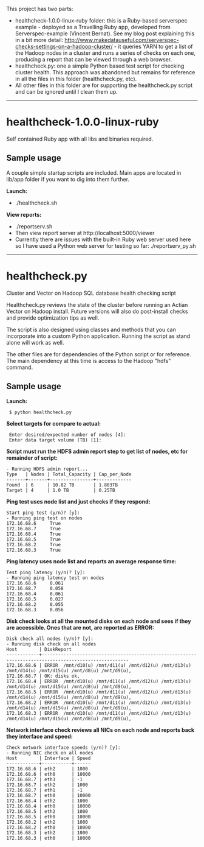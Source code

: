This project has two parts:
  * healthcheck-1.0.0-linux-ruby folder: this is a Ruby-based serverspec example - deployed as a Travelling Ruby app, developed from Serverspec-example (Vincent Bernat).  See my blog post explaining this in a bit more detail: http://www.makedatauseful.com/serverspec-checks-settings-on-a-hadoop-cluster/ - it queries YARN to get a list of the Hadoop nodes in a cluster and runs a series of checks on each one, producing a report that can be viewed through a web browser.
  *  healthcheck.py: one a simple Python based test script for checking cluster health.  This approach was abandoned but remains for reference in all the files in this folder (healthcheck.py, etc).
  *  All other files in this folder are for supporting the healthcheck.py script and can be ignored until I clean them up.
  
----------
# healthcheck-1.0.0-linux-ruby
Self contained Ruby app with all libs and binaries required.

## Sample usage ##
A couple simple startup scripts are included.  Main apps are located in lib/app folder if you want to dig into them further.

**Launch:**

  * ./healthcheck.sh
  
**View reports:**

  * ./reportserv.sh
  * Then view report server at http://localhost:5000/viewer
  * Currently there are issues with the built-in Ruby web server used here so I have used a Python web server for testing so far: ./reportserv_py.sh

----------
# healthcheck.py
Cluster and Vector on Hadoop SQL database health checking script

Healthcheck.py reviews the state of the cluster before running an Actian Vector on Hadoop install.  Future versions will also do post-install checks and provide optimization tips as well.

The script is also designed using classes and methods that you can incorporate into a custom Python application.  Running the script as stand alone will work as well.

The other files are for dependencies of the Python script or for reference.  The main dependency at this time is access to the Hadoop "hdfs" command.

## Sample usage

**Launch:**

``` $ python healthcheck.py```

**Select targets for compare to actual:**
```
 Enter desired/expected number of nodes [4]:
 Enter data target volume (TB) [1]:
```

**Script must run the HDFS admin report step to get list of nodes, etc for remainder of script:**
```
- Running HDFS admin report...
Type   | Nodes | Total_Capacity | Cap_per_Node
-------+-------+----------------+-------------
Found  | 6     | 10.82 TB       | 1.803TB
Target | 4     | 1.0 TB         | 0.25TB
```

**Ping test uses node list and just checks if they respond:**
```
Start ping test (y/n)? [y]:
- Running ping test on nodes
172.16.68.6     True
172.16.68.7     True
172.16.68.4     True
172.16.68.5     True
172.16.68.2     True
172.16.68.3     True
```

**Ping latency uses node list and reports an average response time:**
```
Test ping latency (y/n)? [y]:
- Running ping latency test on nodes
172.16.68.6     0.061
172.16.68.7     0.058
172.16.68.4     0.061
172.16.68.5     0.027
172.16.68.2     0.055
172.16.68.3     0.056
```

**Disk check looks at all the mounted disks on each node and sees if they are accessible.  Ones that are not, are reported as ERROR:**
```
Disk check all nodes (y/n)? [y]:
- Running disk check on all nodes
Host        | DiskReport
------------+------------------------------------------------------------------------------------------------------
172.16.68.6 | ERROR  /mnt/d10(u) /mnt/d11(u) /mnt/d12(u) /mnt/d13(u) /mnt/d14(u) /mnt/d15(u) /mnt/d8(u) /mnt/d9(u),
172.16.68.7 | OK: disks ok,
172.16.68.4 | ERROR  /mnt/d10(u) /mnt/d11(u) /mnt/d12(u) /mnt/d13(u) /mnt/d14(u) /mnt/d15(u) /mnt/d8(u) /mnt/d9(u),
172.16.68.5 | ERROR  /mnt/d10(u) /mnt/d11(u) /mnt/d12(u) /mnt/d13(u) /mnt/d14(u) /mnt/d15(u) /mnt/d8(u) /mnt/d9(u),
172.16.68.2 | ERROR  /mnt/d10(u) /mnt/d11(u) /mnt/d12(u) /mnt/d13(u) /mnt/d14(u) /mnt/d15(u) /mnt/d8(u) /mnt/d9(u),
172.16.68.3 | ERROR  /mnt/d10(u) /mnt/d11(u) /mnt/d12(u) /mnt/d13(u) /mnt/d14(u) /mnt/d15(u) /mnt/d8(u) /mnt/d9(u),
```

**Network interface check reviews all NICs on each node and reports back they interface and speed:**
```
Check network interface speeds (y/n)? [y]:
- Running NIC check on all nodes
Host        | Interface | Speed
------------+-----------+------
172.16.68.6 | eth2      | 1000
172.16.68.6 | eth0      | 10000
172.16.68.7 | eth3      | -1
172.16.68.7 | eth2      | 1000
172.16.68.7 | eth1      | -1
172.16.68.7 | eth0      | 10000
172.16.68.4 | eth2      | 1000
172.16.68.4 | eth0      | 10000
172.16.68.5 | eth2      | 1000
172.16.68.5 | eth0      | 10000
172.16.68.2 | eth2      | 1000
172.16.68.2 | eth0      | 10000
172.16.68.3 | eth2      | 1000
172.16.68.3 | eth0      | 10000
```

